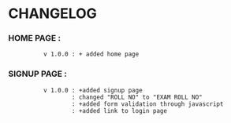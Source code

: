 # CHANGELOG 
### HOME PAGE :
              v 1.0.0 : + added home page
              
### SIGNUP PAGE :
			  v 1.0.0 : +added signup page
					  : changed "ROLL NO" to "EXAM ROLL NO"	
					  : +added form validation through javascript
					  : +added link to login page